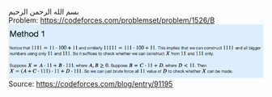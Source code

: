 بسم الله الرحمن الرحيم
<br />
Problem: https://codeforces.com/problemset/problem/1526/B <br/>
![GitHub Logo](proof.png)<br />
Source: https://codeforces.com/blog/entry/91195
